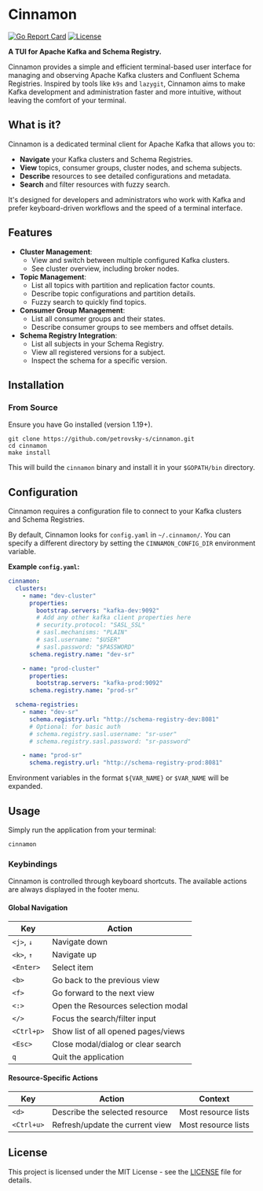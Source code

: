 # Cinnamon

[![Go Report Card](https://goreportcard.com/badge/github.com/petrovsky-s/cinnamon)](https://goreportcard.com/report/github.com/petrovsky-s/cinnamon)
[![License](https://img.shields.io/badge/License-MIT-blue.svg)](https://opensource.org/licenses/MIT)

**A TUI for Apache Kafka and Schema Registry.**

Cinnamon provides a simple and efficient terminal-based user interface for managing and observing Apache Kafka clusters and Confluent Schema Registries. Inspired by tools like `k9s` and `lazygit`, Cinnamon aims to make Kafka development and administration faster and more intuitive, without leaving the comfort of your terminal.

<!-- TODO: Add a GIF of Cinnamon in action here -->
<!-- ![Cinnamon Demo](./assets/demo.gif) -->

## What is it?

Cinnamon is a dedicated terminal client for Apache Kafka that allows you to:
- **Navigate** your Kafka clusters and Schema Registries.
- **View** topics, consumer groups, cluster nodes, and schema subjects.
- **Describe** resources to see detailed configurations and metadata.
- **Search** and filter resources with fuzzy search.
<!-- - **Consume** messages from your topics directly in the TUI. -->

It's designed for developers and administrators who work with Kafka and prefer keyboard-driven workflows and the speed of a terminal interface.

## Features

- **Cluster Management**:
  - View and switch between multiple configured Kafka clusters.
  - See cluster overview, including broker nodes.
- **Topic Management**:
  - List all topics with partition and replication factor counts.
  - Describe topic configurations and partition details.
  - Fuzzy search to quickly find topics.
- **Consumer Group Management**:
  - List all consumer groups and their states.
  - Describe consumer groups to see members and offset details.
- **Schema Registry Integration**:
  - List all subjects in your Schema Registry.
  - View all registered versions for a subject.
  - Inspect the schema for a specific version.
<!-- - **Message Consuming**:
  - Built-in consumer to view topic messages.
  - Customizable consuming parameters (latest N records, offset, timestamp).
  - Support for Avro-encoded messages with automatic deserialization. -->

## Installation

### From Source

Ensure you have Go installed (version 1.19+).

```shell
git clone https://github.com/petrovsky-s/cinnamon.git
cd cinnamon
make install
```

This will build the `cinnamon` binary and install it in your `$GOPATH/bin` directory.

## Configuration

Cinnamon requires a configuration file to connect to your Kafka clusters and Schema Registries.

By default, Cinnamon looks for `config.yaml` in `~/.cinnamon/`. You can specify a different directory by setting the `CINNAMON_CONFIG_DIR` environment variable.

**Example `config.yaml`:**

```yaml
cinnamon:
  clusters:
    - name: "dev-cluster"
      properties:
        bootstrap.servers: "kafka-dev:9092"
        # Add any other kafka client properties here
        # security.protocol: "SASL_SSL"
        # sasl.mechanisms: "PLAIN"
        # sasl.username: "$USER"
        # sasl.password: "$PASSWORD"
      schema.registry.name: "dev-sr"

    - name: "prod-cluster"
      properties:
        bootstrap.servers: "kafka-prod:9092"
      schema.registry.name: "prod-sr"

  schema-registries:
    - name: "dev-sr"
      schema.registry.url: "http://schema-registry-dev:8081"
      # Optional: for basic auth
      # schema.registry.sasl.username: "sr-user"
      # schema.registry.sasl.password: "sr-password"

    - name: "prod-sr"
      schema.registry.url: "http://schema-registry-prod:8081"
```

Environment variables in the format `${VAR_NAME}` or `$VAR_NAME` will be expanded.

## Usage

Simply run the application from your terminal:
```shell
cinnamon
```

### Keybindings

Cinnamon is controlled through keyboard shortcuts. The available actions are always displayed in the footer menu.

#### Global Navigation
| Key         | Action                               |
|-------------|--------------------------------------|
| `<j>`, `↓`    | Navigate down                        |
| `<k>`, `↑`    | Navigate up                          |
| `<Enter>`   | Select item                          |
| `<b>`         | Go back to the previous view         |
| `<f>`         | Go forward to the next view          |
| `<:>`         | Open the Resources selection modal   |
| `</>`         | Focus the search/filter input        |
| `<Ctrl+p>`  | Show list of all opened pages/views  |
| `<Esc>`     | Close modal/dialog or clear search   |
| `q`         | Quit the application                 |

#### Resource-Specific Actions
| Key         | Action                               | Context              |
|-------------|--------------------------------------|----------------------|
| `<d>`         | Describe the selected resource       | Most resource lists  |
| `<Ctrl+u>`  | Refresh/update the current view      | Most resource lists  |

<!-- ## Contributing

Contributions are welcome! Please feel free to open an issue or submit a pull request. -->

## License

This project is licensed under the MIT License - see the [LICENSE](LICENSE) file for details.
